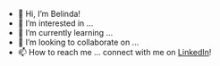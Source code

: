 - 👋 Hi, I’m Belinda!
- 👀 I’m interested in ...
- 🌱 I’m currently learning ...
- 💞️ I’m looking to collaborate on ...
- 📫 How to reach me ... connect with me on [LinkedIn](https://www.linkedin.com/in/thebelindadunu/)!

<!---
bdunu24/bdunu24 is a ✨ special ✨ repository because its `README.md` (this file) appears on your GitHub profile.
You can click the Preview link to take a look at your changes.
--->
